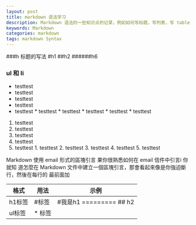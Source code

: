 ```yaml
---
layout: post
title: markdown 语法学习
description: Markdown 语法的一些知识点的记录，例如如何写标题，写列表，写 table 等。
keywords: Markdown
categories: markdown
tags: markdown Syntax
---
```

###h 标题的写法
        #h1
        ##h2
        ######h6
### ul 和 li
* testtest
* testtest
* testtest
* testtest
* testtest
        * testtest
        * testtest
        * testtest
        * testtest
        * testtest
1. testtest
2. testtest
3. testtest
4. testtest
5. testtest
        1. testtest
        2. testtest
        3. testtest
        4. testtest
        5. testtest
<table>
  <tbody>
    <tr>
      <th>格式</th>
      <th>用法</th>
      <th>示例</th>
    </tr>
  </tbody>
  <tbody>
    <tr>
      <td>h1标签</hd>
      <td>    #标签</td>
      <td>#我是h1
          =========
          ## h2
      </td>
    </tr>
    <tr>
      <td>ul标签</hd>
      <td>    * 标签</td>
      <td>  </td>
    </tr>
  </tbody>
Markdown 使用 email 形式的區塊引言  
果你很熟悉如何在 email 信件中引言i  
你就知
道怎麼在 Markdown 文件中建立一個區塊引言，那會看起來像是你強迫斷行，然後在每行的
最前面加
</table>
